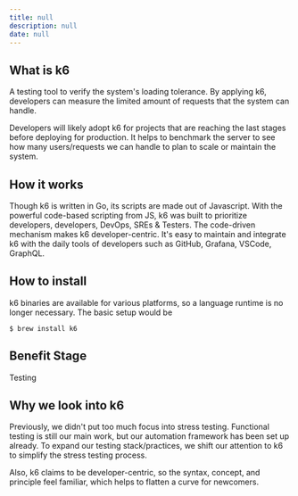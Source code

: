 ```yaml
---
title: null
description: null
date: null
---
```


## What is k6

A testing tool to verify the system's loading tolerance. By applying k6, developers can measure the limited amount of requests that the system can handle.

Developers will likely adopt k6 for projects that are reaching the last stages before deploying for production. It helps to benchmark the server to see how many users/requests we can handle to plan to scale or maintain the system.

## How it works

Though k6 is written in Go, its scripts are made out of Javascript. With the powerful code-based scripting from JS, k6 was built to prioritize developers, developers, DevOps, SREs & Testers. The code-driven mechanism makes k6 developer-centric. It's easy to maintain and integrate k6 with the daily tools of developers such as GitHub, Grafana, VSCode, GraphQL.

## How to install

k6 binaries are available for various platforms, so a language runtime is no longer necessary. The basic setup would be

`$ brew install k6`

## Benefit Stage

Testing

## Why we look into k6

Previously, we didn't put too much focus into stress testing. Functional testing is still our main work, but our automation framework has been set up already. To expand our testing stack/practices, we shift our attention to k6 to simplify the stress testing process.

Also, k6 claims to be developer-centric, so the syntax, concept, and principle feel familiar, which helps to flatten a curve for newcomers.

